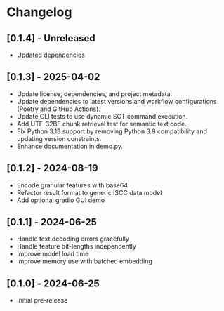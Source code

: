 # Changelog

## [0.1.4] - Unreleased

- Updated dependencies

## [0.1.3] - 2025-04-02

- Update license, dependencies, and project metadata.
- Update dependencies to latest versions and workflow configurations (Poetry and GitHub Actions).
- Update CLI tests to use dynamic SCT command execution.
- Add UTF-32BE chunk retrieval test for semantic text code.
- Fix Python 3.13 support by removing Python 3.9 compatibility and updating version constraints.
- Enhance documentation in demo.py.

## [0.1.2] - 2024-08-19

- Encode granular features with base64
- Refactor result format to generic ISCC data model
- Add optional gradio GUI demo

## [0.1.1] - 2024-06-25

- Handle text decoding errors gracefully
- Handle feature bit-lengths independently
- Improve model load time
- Improve memory use with batched embedding

## [0.1.0] - 2024-06-25

- Initial pre-release
